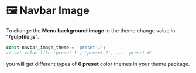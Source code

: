 # 🖼️ Navbar Image

To change the **Menu background image** in the theme change value in "**/gulpfile.js**".

```javascript
const navbar_image_theme = 'preset-1';
// set value like 'preset-1', 'preset-2', ... 'preset-6'
```

you will get different types of **6 preset** color themes in your theme package.

